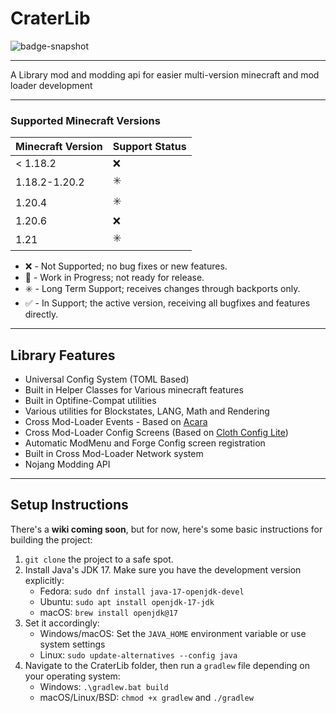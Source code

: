 # CraterLib

![badge-snapshot](https://maven.firstdarkdev.xyz/api/badge/latest/snapshots/me/hypherionmc/craterlib/CraterLib-common-1.20-pre6?color=40c14a&name=CraterLib-Snapshot)

***

A Library mod and modding api for easier multi-version minecraft and mod loader development

***

### Supported Minecraft Versions

| Minecraft Version | Support Status |
|-------------------| -------------- |
| < 1.18.2          | ❌              |
| 1.18.2-1.20.2     | ✳️             |
| 1.20.4            | ✳️             |
| 1.20.6            | ❌             |
| 1.21              | ✳️             |

- ❌ - Not Supported; no bug fixes or new features.
- 🚧 - Work in Progress; not ready for release.
- ✳️ - Long Term Support; receives changes through backports only.
- ✅ - In Support; the active version, receiving all bugfixes and features directly.

***

## Library Features

* Universal Config System (TOML Based)
* Built in Helper Classes for Various minecraft features
* Built in Optifine-Compat utilities
* Various utilities for Blockstates, LANG, Math and Rendering
* Cross Mod-Loader Events - Based on [Acara](https://github.com/Keksuccino/acara)
* Cross Mod-Loader Config Screens (Based on [Cloth Config Lite](https://github.com/shedaniel/cloth-config-lite))
* Automatic ModMenu and Forge Config screen registration
* Built in Cross Mod-Loader Network system
* Nojang Modding API

***

## Setup Instructions

There's a **wiki coming soon**, but for now, here's some basic instructions for building the project:

1. `git clone` the project to a safe spot.
2. Install Java's JDK 17. Make sure you have the development version explicitly:
    * Fedora: `sudo dnf install java-17-openjdk-devel`
    * Ubuntu: `sudo apt install openjdk-17-jdk`
    * macOS: `brew install openjdk@17`
3. Set it accordingly:
    * Windows/macOS: Set the `JAVA_HOME` environment variable or use system settings
    * Linux: `sudo update-alternatives --config java`
4. Navigate to the CraterLib folder, then run a `gradlew` file depending on your operating system:
    * Windows: `.\gradlew.bat build`
    * macOS/Linux/BSD: `chmod +x gradlew` and `./gradlew`

